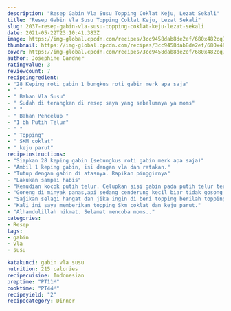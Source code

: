 ```yaml
---
description: "Resep Gabin Vla Susu Topping Coklat Keju, Lezat Sekali"
title: "Resep Gabin Vla Susu Topping Coklat Keju, Lezat Sekali"
slug: 2037-resep-gabin-vla-susu-topping-coklat-keju-lezat-sekali
date: 2021-05-22T23:10:41.383Z
image: https://img-global.cpcdn.com/recipes/3cc9458dab8de2ef/680x482cq70/gabin-vla-susu-topping-coklat-keju-foto-resep-utama.jpg
thumbnail: https://img-global.cpcdn.com/recipes/3cc9458dab8de2ef/680x482cq70/gabin-vla-susu-topping-coklat-keju-foto-resep-utama.jpg
cover: https://img-global.cpcdn.com/recipes/3cc9458dab8de2ef/680x482cq70/gabin-vla-susu-topping-coklat-keju-foto-resep-utama.jpg
author: Josephine Gardner
ratingvalue: 3
reviewcount: 7
recipeingredient:
- "28 Keping roti gabin 1 bungkus roti gabin merk apa saja"
- " "
- " Bahan Vla Susu"
- " Sudah di terangkan di resep saya yang sebelumnya ya moms"
- " "
- " Bahan Pencelup "
- "1 bh Putih Telur"
- " "
- " Topping"
- " SKM coklat"
- " keju parut"
recipeinstructions:
- "Siapkan 28 keping gabin (sebungkus roti gabin merk apa saja)"
- "Ambil 1 keping gabin, isi dengan vla dan ratakan."
- "Tutup dengan gabin di atasnya. Rapikan pinggirnya"
- "Lakukan sampai habis"
- "Kemudian kocok putih telur. Celupkan sisi gabin pada putih telur tersebut"
- "Goreng di minyak panas,api sedang cenderung kecil biar tidak gosong. Lalu tiriskan."
- "Sajikan selagi hangat dan jika ingin di beri topping berilah topping yang di inginkan"
- "Kali ini saya memberikan topping Skm coklat dan keju parut."
- "Alhamdulillah nikmat. Selamat mencoba moms.."
categories:
- Resep
tags:
- gabin
- vla
- susu

katakunci: gabin vla susu 
nutrition: 215 calories
recipecuisine: Indonesian
preptime: "PT11M"
cooktime: "PT44M"
recipeyield: "2"
recipecategory: Dinner

---
```



![Gabin Vla Susu Topping Coklat Keju](https://img-global.cpcdn.com/recipes/3cc9458dab8de2ef/680x482cq70/gabin-vla-susu-topping-coklat-keju-foto-resep-utama.jpg)

Lagi mencari ide resep gabin vla susu topping coklat keju yang unik? Cara membuatnya memang tidak terlalu sulit namun tidak gampang juga. Jika salah mengolah maka hasilnya akan hambar dan bahkan tidak sedap. Padahal gabin vla susu topping coklat keju yang enak harusnya sih mempunyai aroma dan cita rasa yang bisa memancing selera kita.

Ada beberapa hal yang sedikit banyak berpengaruh terhadap kualitas rasa dari gabin vla susu topping coklat keju, mulai dari jenis bahan, lalu pemilihan bahan segar, sampai cara mengolah dan menyajikannya. Tak perlu pusing kalau mau menyiapkan gabin vla susu topping coklat keju enak di rumah, karena asal sudah tahu triknya maka hidangan ini dapat menjadi suguhan spesial.

Lihat juga resep Gabin Isi Fla keju susu enak lainnya. Lihat juga resep Gabin Isi Fla keju susu enak lainnya. Lihat juga resep Gabin Vla Susu Toping enak lainnya.


Di bawah ini ada beberapa tips dan trik praktis yang dapat diterapkan untuk mengolah gabin vla susu topping coklat keju yang siap dikreasikan. Anda dapat menyiapkan Gabin Vla Susu Topping Coklat Keju menggunakan 11 jenis bahan dan 9 tahap pembuatan. Berikut ini cara dalam menyiapkan hidangannya.

<!--inarticleads1-->

##### Bahan-bahan dan bumbu yang digunakan untuk pembuatan Gabin Vla Susu Topping Coklat Keju:

1. Gunakan 28 Keping roti gabin (1 bungkus roti gabin merk apa saja)
1. Sediakan  -----------------------------------------
1. Sediakan  Bahan Vla Susu:
1. Gunakan  Sudah di terangkan di resep saya yang sebelumnya ya moms.
1. Siapkan  -----------------------------------------
1. Siapkan  Bahan Pencelup :
1. Gunakan 1 bh Putih Telur
1. Ambil  -----------------------------------------
1. Gunakan  Topping:
1. Siapkan  SKM coklat
1. Siapkan  keju parut


Puding coklat susu ini disebut juga puding brownies. Lihat juga resep Susu roti topping kokocrunch enak lainnya. Puding Jagung Vla Susu Topping Keju. Cara membuatnya pun cukup mudah, teman-teman dapat memasak Puding Jagung Vla Susu Topping Keju gabin isi vla coklat. 

<!--inarticleads2-->

##### Langkah-langkah membuat Gabin Vla Susu Topping Coklat Keju:

1. Siapkan 28 keping gabin (sebungkus roti gabin merk apa saja)
1. Ambil 1 keping gabin, isi dengan vla dan ratakan.
1. Tutup dengan gabin di atasnya. Rapikan pinggirnya
1. Lakukan sampai habis
1. Kemudian kocok putih telur. Celupkan sisi gabin pada putih telur tersebut
1. Goreng di minyak panas,api sedang cenderung kecil biar tidak gosong. Lalu tiriskan.
1. Sajikan selagi hangat dan jika ingin di beri topping berilah topping yang di inginkan
1. Kali ini saya memberikan topping Skm coklat dan keju parut.
1. Alhamdulillah nikmat. Selamat mencoba moms..


Vla Coklat untuk isian Pao / Roti. Seperti yang sudah aku janjiin di video sebelumnya, nih aku kasih resep gabin isi vla coklat stroberi. Cari produk Kue Kering lainnya di Tokopedia. Jual beli online aman dan nyaman hanya di Tokopedia. cara membuat roti gabin isi vla coklat. Hi, teman-teman ketemu lagi di channel Lmd kitchen kali ini saya mau buat puding coklat topping vla susu sederhana tapi rasanya enak banget bisa buat cemilan anak-anak jg, cara buatnya gampang. 

Gimana nih? Mudah bukan? Itulah cara menyiapkan gabin vla susu topping coklat keju yang bisa Anda lakukan di rumah. Semoga bermanfaat dan selamat mencoba!
